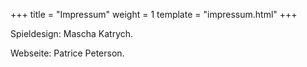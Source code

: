 +++
title = "Impressum"
weight = 1
template = "impressum.html"
+++

Spieldesign: Mascha Katrych.

Webseite: Patrice Peterson.
